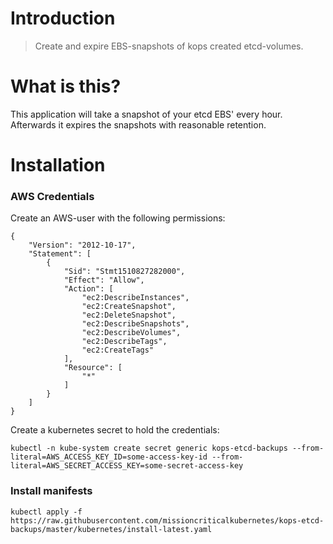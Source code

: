 # Introduction

> Create and expire EBS-snapshots of kops created etcd-volumes.

# What is this?

This application will take a snapshot of your etcd EBS' every hour. Afterwards it expires the snapshots with reasonable retention.

# Installation

### AWS Credentials

Create an AWS-user with the following permissions:
```
{
    "Version": "2012-10-17",
    "Statement": [
        {
            "Sid": "Stmt1510827282000",
            "Effect": "Allow",
            "Action": [
                "ec2:DescribeInstances",
                "ec2:CreateSnapshot",
                "ec2:DeleteSnapshot",
                "ec2:DescribeSnapshots",
                "ec2:DescribeVolumes",
                "ec2:DescribeTags",
                "ec2:CreateTags"
            ],
            "Resource": [
                "*"
            ]
        }
    ]
}
```

Create a kubernetes secret to hold the credentials:
```
kubectl -n kube-system create secret generic kops-etcd-backups --from-literal=AWS_ACCESS_KEY_ID=some-access-key-id --from-literal=AWS_SECRET_ACCESS_KEY=some-secret-access-key
```

### Install manifests

```
kubectl apply -f https://raw.githubusercontent.com/missioncriticalkubernetes/kops-etcd-backups/master/kubernetes/install-latest.yaml
```
